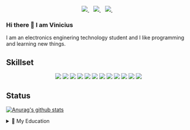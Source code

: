 
<p align='center'>
  
  <a href="https://www.linkedin.com/in/viniciusalsouza/">
    <img src="https://img.shields.io/badge/linkedin-%230077B5.svg?&style=for-the-badge&logo=linkedin&logoColor=white" />
  </a>&nbsp;&nbsp;
  <a href="https://www.instagram.com/vinnie_als/">
    <img src="https://img.shields.io/badge/instagram-%23E4405F.svg?&style=for-the-badge&logo=instagram&logoColor=white" />        
  </a>&nbsp;&nbsp;
  <a href="https://twitter.com/Vinnie_als">
    <img src="https://img.shields.io/badge/Twitter-1DA1F2?style=for-the-badge&logo=twitter&logoColor=white" />
  </a>&nbsp;&nbsp;
  
</p>

### Hi there 👋 I am Vinicius

I am an electronics enginering technology student and I like programming and learning new things. 


## Skillset
<!-- c c++ Python java Js Ts html css react node  --> 
<p align='center'>
  <img src="https://img.shields.io/badge/C-00599C?style=for-the-badge&logo=c&logoColor=white"/> <img src="https://img.shields.io/badge/C%2B%2B-00599C?style=for-the-badge&logo=c%2B%2B&logoColor=white"/> <img src="https://img.shields.io/badge/Python-3776AB?style=for-the-badge&logo=python&logoColor=white"/> <img src="https://img.shields.io/badge/java-%23ED8B00.svg?style=for-the-badge&logo=java&logoColor=white"/> <img src="https://img.shields.io/badge/JavaScript-F7DF1E?style=for-the-badge&logo=javascript&logoColor=black"/> <img src="https://img.shields.io/badge/TypeScript-007ACC?style=for-the-badge&logo=typescript&logoColor=white"/> <img src="https://img.shields.io/badge/HTML5-E34F26?style=for-the-badge&logo=html5&logoColor=white"/> <img src="https://img.shields.io/badge/CSS3-1572B6?style=for-the-badge&logo=css3&logoColor=white"/> <img src="https://img.shields.io/badge/React-20232A?style=for-the-badge&logo=react&logoColor=61DAFB"/> <img src="https://img.shields.io/badge/Node.js-43853D?style=for-the-badge&logo=node.js&logoColor=white"/> <img src="https://img.shields.io/badge/mysql-%2300f.svg?style=for-the-badge&logo=mysql&logoColor=white"/> <img src="https://img.shields.io/badge/MongoDB-%234ea94b.svg?style=for-the-badge&logo=mongodb&logoColor=white"/>
</p>

## Status

[![Anurag's github stats](https://github-readme-stats.vercel.app/api?username=ViniciusALS&hide_title=true&&hide=contribs&show_icons=true&hide_border=true&theme=vue&count_private=true)](https://github.com/anuraghazra/github-readme-stats)


<details>
  <summary>🏫 My Education</summary>


## Education

- 📖 **Electronics Engineering Technology**\
📆 2018 - 2021\
📍 **Humber Institute of Technology and Advanced Learning** - Toronto, Canada


- 📖 **Industrial Automation Technician**\
📆 2015 - 2017\
📍 **SENAI (Serviço Nacional de Aprendizagem Industrial - *National Service for Industrial Training*)** - Rio de Janeiro, Brazil

</details>

